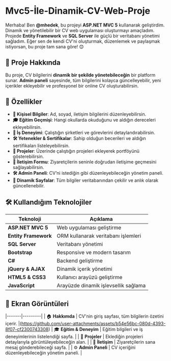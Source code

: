 # Mvc5-İle-Dinamik-CV-Web-Proje

Merhaba! Ben **@mhedek**, bu projeyi **ASP.NET MVC 5** kullanarak geliştirdim. Dinamik ve yönetilebilir bir CV web uygulaması oluşturmayı amaçladım. Projede **Entity Framework** ve **SQL Server** ile güçlü bir veritabanı yönetimi sağladım. Eğer sen de kendi CV'ni oluşturmak, düzenlemek ve paylaşmak istiyorsan, bu proje tam sana göre! 😊

## 🚀 Proje Hakkında
Bu proje, CV bilgilerini **dinamik bir şekilde yönetebileceğin** bir platform sunar. **Admin paneli** sayesinde, tüm bilgilerini kolayca güncelleyebilir, yeni içerikler ekleyebilir ve profesyonel bir online CV oluşturabilirsin.

## 🎯 Özellikler
- **👤 Kişisel Bilgiler**: Ad, soyad, iletişim bilgilerini düzenleyebilirsin.
- **🎓 Eğitim Geçmişi**: Hangi okullarda okuduğunu ve aldığın dereceleri ekleyebilirsin.
- **💼 İş Deneyimi**: Çalıştığın şirketleri ve görevlerini detaylandırabilirsin.
- **🛠️ Yetenekler & Sertifikalar**: Sahip olduğun becerileri ve aldığın sertifikaları listeleyebilirsin.
- **📁 Projeler**: Üzerinde çalıştığın projeleri ekleyerek portföyünü gösterebilirsin.
- **📩 İletişim Formu**: Ziyaretçilerin seninle doğrudan iletişime geçmesini sağlayabilirsin.
- **🛠️ Admin Paneli**: CV’ni istediğin gibi düzenleyebileceğin yönetim paneli.
- **📌 Dinamik Sayfalar**: Tüm bilgiler veritabanından çekilir ve anlık olarak güncellenebilir.

## 🛠 Kullandığım Teknolojiler
| Teknoloji          | Açıklama |
|-------------------|----------|
| **ASP.NET MVC 5** | Web uygulaması geliştirme |
| **Entity Framework** | ORM kullanarak veritabanı işlemleri |
| **SQL Server** | Veritabanı yönetimi |
| **Bootstrap** | Responsive ve modern tasarım |
| **C#** | Backend geliştirme |
| **jQuery & AJAX** | Dinamik içerik yönetimi |
| **HTML5 & CSS3** | Kullanıcı arayüzü geliştirme |
| **JavaScript** | Arayüzde dinamik işlevsellik sağlama |



## 📸 Ekran Görüntüleri

|-------|---------|
| 🏠 **Hakkımda** | CV'nin giriş sayfası, tüm bilgilerin özetini içerir. |(https://github.com/user-attachments/assets/b54e56bc-080d-4393-8f07-cf2300743308)
| 🎓 **Eğitim & Deneyim** | Eğitim bilgileri ve iş deneyimlerinin listelendiği sayfa. |
| 📁 **Projeler** | Eklediğin projeleri detaylarıyla görüntüleyebileceğin alan. |
| 📩 **İletişim** | Ziyaretçilerin sana mesaj gönderebileceği sayfa. |
| ⚙️ **Admin Paneli** | CV içeriğini düzenleyebileceğin yönetim paneli. |



